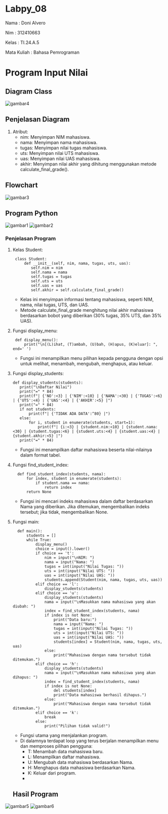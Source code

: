 # Labpy_08
Nama : Doni Alvero <p>
Nim : 312410663 <p>
Kelas : TI.24.A.5 <p>
Mata Kuliah : Bahasa Pemrograman <p>

# Program Input Nilai
## Diagram Class
![gambar4](https://github.com/user-attachments/assets/e55572ed-5632-4519-8656-e1b36c5d34f8)

## Penjelasan Diagram 
1. Atribut:
   - nim: Menyimpan NIM mahasiswa.
   - nama: Menyimpan nama mahasiswa.
   - tugas: Menyimpan nilai tugas mahasiswa.
   - uts: Menyimpan nilai UTS mahasiswa.
   - uas: Menyimpan nilai UAS mahasiswa.
   - akhir: Menyimpan nilai akhir yang dihitung menggunakan metode calculate_final_grade().


## Flowchart
![gambar3](https://github.com/user-attachments/assets/97c99967-e140-4fa1-baaa-5e97c955f9d0)


## Program Python
![gambar1](https://github.com/user-attachments/assets/b9d5e0a8-3001-43ff-9f76-3c97de190a2e)
![gambar2](https://github.com/user-attachments/assets/30bbb892-211f-4a6f-ba22-4da80f73cc06)


### Penjelasan Program
1. Kelas Student:
   
        class Student:
            def __init__(self, nim, nama, tugas, uts, uas):
               self.nim = nim
               self.nama = nama
               self.tugas = tugas
               self.uts = uts
               self.uas = uas
               self.akhir = self.calculate_final_grade()
   - Kelas ini menyimpan informasi tentang mahasiswa, seperti NIM, nama, nilai tugas, UTS, dan UAS.
   - Metode calculate_final_grade menghitung nilai akhir mahasiswa berdasarkan bobot yang diberikan (30% tugas, 35% UTS, dan 35% UAS).

2. Fungsi display_menu:

        def display_menu():
            print("\n[(L)ihat, (T)ambah, (U)bah, (H)apus, (K)eluar]: ", end=' ')
   - Fungsi ini menampilkan menu pilihan kepada pengguna dengan opsi untuk melihat, menambah, mengubah, menghapus, atau keluar.
3. Fungsi display_students:

       def display_students(students):
          print("\nDaftar Nilai")
          print("=" * 84)
          print(f"| {'NO':<3} | {'NIM':<10} | {'NAMA':<30} | {'TUGAS':<6} | {'UTS':<4} | {'UAS':<4} | {'AKHIR':<5} |")
          print("=" * 84)
          if not students:
              print(f"| {'TIDAK ADA DATA':^80} |")
          else:
              for i, student in enumerate(students, start=1):
                  print(f"| {i:<3} | {student.nim:<10} | {student.nama:<30} | {student.tugas:<6} | {student.uts:<4} | {student.uas:<4} | {student.akhir:<5} |")
          print("=" * 84)
    - Fungsi ini menampilkan daftar mahasiswa beserta nilai-nilainya dalam format tabel.
4. Fungsi find_student_index:
   
         def find_student_index(students, nama):
             for index, student in enumerate(students):
                 if student.nama == nama:
                     return index
             return None
   - Fungsi ini mencari indeks mahasiswa dalam daftar berdasarkan Nama yang diberikan. Jika ditemukan, mengembalikan indeks tersebut; jika tidak, mengembalikan None.
5. Fungsi main:
   
    
         def main():
             students = []
             while True:
                 display_menu()
                 choice = input().lower()
                 if choice == 't':
                     nim = input("\nNIM: ")
                     nama = input("Nama: ")
                     tugas = int(input("Nilai Tugas: "))
                     uts = int(input("Nilai UTS: "))
                     uas = int(input("Nilai UAS: "))
                     students.append(Student(nim, nama, tugas, uts, uas))
                 elif choice == 'l':
                     display_students(students)
                 elif choice == 'u':
                     display_students(students)
                     nama = input("\nMasukkan nama mahasiswa yang akan diubah: ")
                     index = find_student_index(students, nama)
                     if index is not None:
                         print("Data baru:")
                         nama = input("Nama: ")
                         tugas = int(input("Nilai Tugas: "))
                         uts = int(input("Nilai UTS: "))
                         uas = int(input("Nilai UAS: "))
                         students[index] = Student(nim, nama, tugas, uts, uas)
                     else:
                         print("Mahasiswa dengan nama tersebut tidak ditemukan.")
                 elif choice == 'h':
                     display_students(students)
                     nama = input("\nMasukkan nama mahasiswa yang akan dihapus: ")
                     index = find_student_index(students, nama)
                     if index is not None:
                         del students[index]
                         print("Data mahasiswa berhasil dihapus.")
                     else:
                         print("Mahasiswa dengan nama tersebut tidak ditemukan.")
                 elif choice == 'k':
                     break
                 else:
                     print("Pilihan tidak valid!")
   - Fungsi utama yang menjalankan program.
   - Di dalamnya terdapat loop yang terus berjalan menampilkan menu dan memproses pilihan pengguna:
     - T: Menambah data mahasiswa baru.
     - L: Menampilkan daftar mahasiswa.
     - U: Mengubah data mahasiswa berdasarkan Nama.
     - H: Menghapus data mahasiswa berdasarkan Nama.
     - K: Keluar dari program.
     - 
   ## Hasil Program
  ![gambar5](https://github.com/user-attachments/assets/4f7f7f08-7b5a-4dce-b5e4-f4688167ce92)
  ![gambar6](https://github.com/user-attachments/assets/2b12dca3-040d-4260-be3f-6d0e7bdff86f)




   





